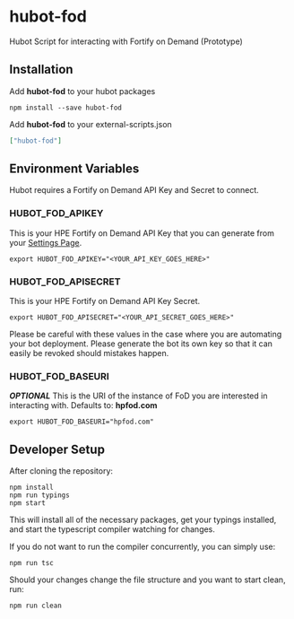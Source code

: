 # hubot-fod
Hubot Script for interacting with Fortify on Demand (Prototype)

## Installation

Add **hubot-fod** to your hubot packages

```
npm install --save hubot-fod
```

Add **hubot-fod** to your external-scripts.json

```json
["hubot-fod"]
```

## Environment Variables

Hubot requires a Fortify on Demand API Key and Secret to connect.

### HUBOT_FOD_APIKEY

This is your HPE Fortify on Demand API Key that you can generate from your [Settings Page](https://hpfod.com/Admin/Settings#api).

```
export HUBOT_FOD_APIKEY="<YOUR_API_KEY_GOES_HERE>"
```

### HUBOT_FOD_APISECRET

This is your HPE Fortify on Demand API Key Secret.

```
export HUBOT_FOD_APISECRET="<YOUR_API_SECRET_GOES_HERE>"
```

Please be careful with these values in the case where you are automating your bot deployment.  Please generate the bot its own key so that it can easily be revoked should mistakes happen.

### HUBOT_FOD_BASEURI

***OPTIONAL*** This is the URI of the instance of FoD you are interested in interacting with.  Defaults to: **hpfod.com**

```
export HUBOT_FOD_BASEURI="hpfod.com"
```

## Developer Setup

After cloning the repository:

```
npm install
npm run typings
npm start
```

This will install all of the necessary packages, get your typings installed, and start the typescript compiler watching for changes.

If you do not want to run the compiler concurrently, you can simply use:

```
npm run tsc
```

Should your changes change the file structure and you want to start clean, run:

```
npm run clean
```
